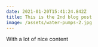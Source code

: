 ```yaml
---
date: 2021-01-20T15:41:24.842Z
title: This is the 2nd blog post
image: /assets/water-pumps-2.jpg
---
```

With a lot of nice content